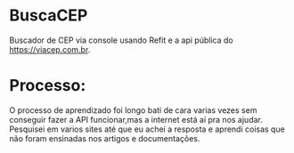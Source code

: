 # BuscaCEP
 Buscador de CEP via console usando Refit e a api pública do https://viacep.com.br.
 
 # Processo:
 O processo de aprendizado foi longo bati de cara varias vezes sem conseguir fazer a API funcionar,mas a internet está aí pra nos ajudar. Pesquisei em varios sites até que eu achei a resposta e aprendi coisas que não foram ensinadas nos artigos e documentações.
